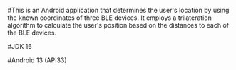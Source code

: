 #This is an Android application that determines the user's location by using the known coordinates of three BLE devices. It employs a trilateration algorithm to calculate the user's position based on the distances to each of the BLE devices.

#JDK 16

#Android 13 (API33)
